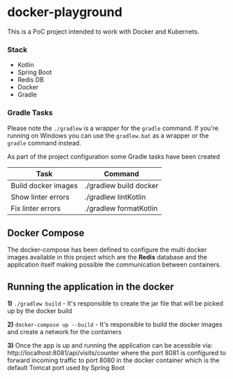 # docker-playground

This is a PoC project intended to work with Docker and Kubernets.

### Stack
   * Kotlin
   * Spring Boot
   * Redis DB
   * Docker
   * Gradle

### Gradle Tasks

Please note the ```./gradlew``` is a wrapper for the ```gradle``` command. If you're running on Windows you can use the ```gradlew.bat``` as a wrapper or the ```gradle``` command instead.


As part of the project configuration some Gradle tasks have been created

| Task                 |      Command            |
|--------------------  |-------------------------|
| Build docker images  | ./gradlew build docker  |
| Show linter errors   | ./gradlew lintKotlin    |
| Fix linter errors    | ./gradlew formatKotlin  |

## Docker Compose

The docker-compose has been defined to configure the multi docker images available in this project which are the **Redis** database and the application itself making possible the communication between containers.

## Running the application in the docker

**1)** ```./gradlew build``` - It's responsible to create the jar file that will be picked up by the docker build

**2)** ```docker-compose up --build``` - It's responsible to build the docker images and create a network for the containers

**3)** Once the app is up and running the application can be acessible via: http://localhost:8081/api/visits/counter where the port 8081 is configured to forward incoming traffic to port 8080 in the docker container which is the default Tomcat port used by Spring Boot
